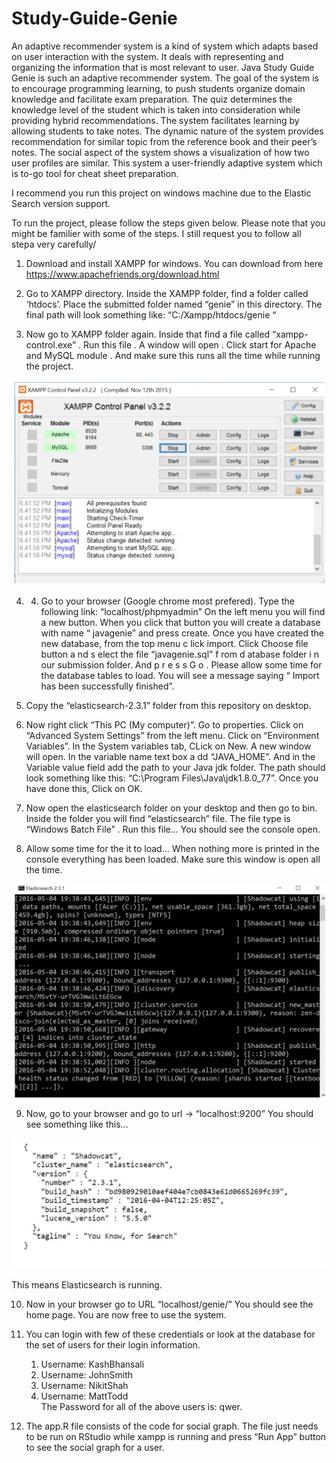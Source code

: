 # Study-Guide-Genie

An adaptive recommender system is a kind of system which adapts based on user interaction with the system. It deals with representing and organizing the information that is most relevant to user. Java Study Guide Genie is such an adaptive recommender system. The goal of the system is to encourage programming learning, to push students organize domain knowledge and facilitate exam preparation. The quiz determines the knowledge level of the student which is taken into consideration while providing hybrid recommendations. The system facilitates learning by allowing students to take notes. The dynamic nature of the system provides recommendation for similar topic from the reference book and their peer’s notes. The social aspect of the system shows a visualization of how two user profiles are similar. This system a user-friendly adaptive system which is to-go tool for cheat sheet preparation.

I recommend you run this project on windows machine due to the Elastic Search version support.

To run the project, please follow the steps given below. Please note that you might be familier with some of the steps. I still request you to follow all stepa very carefully/

1. Download and install XAMPP for windows. You can download from here  https://www.apachefriends.org/download.html

2. Go to XAMPP directory. Inside the XAMPP folder, find a folder called ‘htdocs’. Place the submitted folder named “genie” in this directory. The final path will look something like: “C:/Xampp/htdocs/genie “

3. Now go to XAMPP folder again. Inside that find a file called “xampp-control.exe” . Run this file . A window will open . Click start   for Apache and MySQL module . And make sure this runs all the time while running the project.

![alt tag](https://github.com/saloni29993/Study-Guide-Genie/blob/master/screenshots/xamp.png)

4. 4. Go to your browser (Google chrome most prefered). Type the following link: “localhost/phpmyadmin” 
On the left menu you will find a new button. When you click that button you will create a database with name “ javagenie” and press create.
Once you have created the new database, from the top menu c lick import. Click Choose file button a nd s elect the file “javagenie.sql” f rom d atabase folder i n our submission folder. And p r e s s G  o .
Please allow some time for the database tables to load. You will see a message saying “ Import has been successfully finished”.

5. Copy the “elasticsearch-2.3.1” folder  from this repository on desktop.

6. Now right click “This PC (My computer)”. Go to properties. Click on “Advanced System Settings” from the left menu. Click on “Environment Variables”. In the System variables tab, CLick on New. A new window will open. In the variable name text box a dd “JAVA_HOME”. And in the Variable value field add the path to your Java jdk folder. The path should look something like this: “C:\Program Files\Java\jdk1.8.0_77”. Once you have done this, Click on OK.

7. Now open the elasticsearch folder on your desktop and then go to bin. Inside the folder you will find “elasticsearch” file. The file type is “Windows Batch File” . Run this file... You should see the console open.

8. Allow some time for the it to load... When nothing more is printed in the console everything has been loaded.  Make sure this window is open all the time.

![alt tag](https://github.com/saloni29993/Study-Guide-Genie/blob/master/screenshots/bash.png)

9. Now, go to your browser and go to url -> “localhost:9200” You should see something like this...

![alt tag](https://github.com/saloni29993/Study-Guide-Genie/blob/master/screenshots/code.png) 

This means Elasticsearch is running. 

10. Now in your browser go to URL “localhost/genie/”
You should see the home page. You are now free to use the system.

11. You can login with few of these credentials or look at the database for the set of users for their login information.
      1) Username: KashBhansali 
      2) Username: JohnSmith
      3) Username: NikitShah
      4) Username: MattTodd  
      The Password for all of the above users is: qwer. 

12. The app.R file consists of the code for social graph. The file just needs to be run on RStudio while xampp is running and press “Run App” button to see the social graph for a user.



